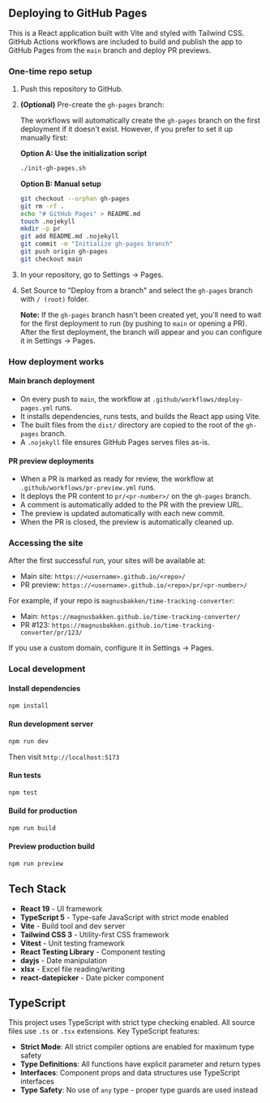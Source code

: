 ## Deploying to GitHub Pages

This is a React application built with Vite and styled with Tailwind CSS. GitHub Actions workflows are included to build and publish the app to GitHub Pages from the `main` branch and deploy PR previews.

### One-time repo setup

1. Push this repository to GitHub.

2. **(Optional)** Pre-create the `gh-pages` branch:
   
   The workflows will automatically create the `gh-pages` branch on the first deployment if it doesn't exist. However, if you prefer to set it up manually first:
   
   **Option A: Use the initialization script**
   ```bash
   ./init-gh-pages.sh
   ```
   
   **Option B: Manual setup**
   ```bash
   git checkout --orphan gh-pages
   git rm -rf .
   echo "# GitHub Pages" > README.md
   touch .nojekyll
   mkdir -p pr
   git add README.md .nojekyll
   git commit -m "Initialize gh-pages branch"
   git push origin gh-pages
   git checkout main
   ```

3. In your repository, go to Settings → Pages.

4. Set Source to "Deploy from a branch" and select the `gh-pages` branch with `/ (root)` folder.
   
   **Note:** If the `gh-pages` branch hasn't been created yet, you'll need to wait for the first deployment to run (by pushing to `main` or opening a PR). After the first deployment, the branch will appear and you can configure it in Settings → Pages.

### How deployment works

#### Main branch deployment
- On every push to `main`, the workflow at `.github/workflows/deploy-pages.yml` runs.
- It installs dependencies, runs tests, and builds the React app using Vite.
- The built files from the `dist/` directory are copied to the root of the `gh-pages` branch.
- A `.nojekyll` file ensures GitHub Pages serves files as-is.

#### PR preview deployments
- When a PR is marked as ready for review, the workflow at `.github/workflows/pr-preview.yml` runs.
- It deploys the PR content to `pr/<pr-number>/` on the `gh-pages` branch.
- A comment is automatically added to the PR with the preview URL.
- The preview is updated automatically with each new commit.
- When the PR is closed, the preview is automatically cleaned up.

### Accessing the site

After the first successful run, your sites will be available at:

- Main site: `https://<username>.github.io/<repo>/`
- PR preview: `https://<username>.github.io/<repo>/pr/<pr-number>/`

For example, if your repo is `magnusbakken/time-tracking-converter`:
- Main: `https://magnusbakken.github.io/time-tracking-converter/`
- PR #123: `https://magnusbakken.github.io/time-tracking-converter/pr/123/`

If you use a custom domain, configure it in Settings → Pages.

### Local development

#### Install dependencies
```bash
npm install
```

#### Run development server
```bash
npm run dev
```
Then visit `http://localhost:5173`

#### Run tests
```bash
npm test
```

#### Build for production
```bash
npm run build
```

#### Preview production build
```bash
npm run preview
```

## Tech Stack

- **React 19** - UI framework
- **TypeScript 5** - Type-safe JavaScript with strict mode enabled
- **Vite** - Build tool and dev server
- **Tailwind CSS 3** - Utility-first CSS framework
- **Vitest** - Unit testing framework
- **React Testing Library** - Component testing
- **dayjs** - Date manipulation
- **xlsx** - Excel file reading/writing
- **react-datepicker** - Date picker component

## TypeScript

This project uses TypeScript with strict type checking enabled. All source files use `.ts` or `.tsx` extensions. Key TypeScript features:

- **Strict Mode**: All strict compiler options are enabled for maximum type safety
- **Type Definitions**: All functions have explicit parameter and return types
- **Interfaces**: Component props and data structures use TypeScript interfaces
- **Type Safety**: No use of `any` type - proper type guards are used instead

